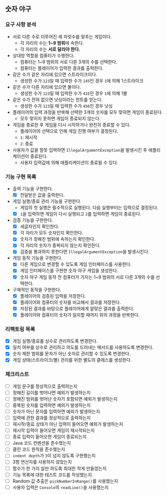 ## 숫자 야구

### 요구 사항 분석

- 서로 다른 수로 이루어진 세 자릿수를 맞추는 게임이다.
    - 각 자리의 수는 **1~9 범위**에 속한다.
    - 각 자리의 수는 **서로 달라야 한다.**
- 상대방 역할을 컴퓨터가 수행한다.
    - 컴퓨터는 1~9 범위의 서로 다른 3개의 수를 선택한다.
    - 컴퓨터는 플레이어가 입력한 결과를 출력한다.
- 같은 수가 같은 자리에 있으면 스트라이크이다.
    - 생성한 수가 `123`일 때 입력한 수가 `145`인 경우 `1`에 의해 1스트라이크
- 같은 수가 다른 자리에 있으면 볼이다.
    - 생성한 수가 `123`일 때 입력한 수가 `415`인 경우 `1`에 의해 1볼
- 같은 수가 전혀 없으면 낫싱이라는 힌트를 얻는다.
    - 생성한 수가 `123`일 때 입력한 수가 `456`인 경우 낫싱
- 플레이어의 입력 과정을 반복해 선택한 3개의 숫자를 모두 맞히면 게임이 종료된다.
    - 모두 맞히지 못하면 게임이 종료되지 않는다.
- 게임을 종료한 후 게임을 다시 시작하거나 완전히 종료할 수 있다.
    - 플레이어의 선택으로 인해 게임 진행 여부가 결정된다.
    - `1`: 재시작
    - `2`: 종료
- 사용자가 값을 잘못 입력하면 `IllegalArgumentException`을 발생시킨 후 애플리케이션이 종료된다.
    - 사용자 입력값에 의해 애플리케이션이 종료될 수 있다.

### 기능 구현 목록

- 출력 기능을 구현한다.
    - [x] 전달받은 값을 출력한다.
- 게임 실행/종료 관리 기능을 구현한다.
    - 게임의 첫 실행은 필수적으로 실행된다. 다음 실행부터는 입력으로 결정된다.
    - [x] `1`을 입력하면 게임이 다시 실행되고 `2`를 입력하면 게임이 종료된다.
- 검증 기능을 구현한다.
    - [x] 세글자인지 확인한다.
    - [x] 각 자리가 모두 숫자인지 확인한다.
    - [x] 숫자가 정해진 범위에 속하는지 확인한다.
    - [x] 각 자리의 숫자가 중복되지 않는지 확인한다.
    - [x] 검증을 통과하지 못한다면 `IllegalArgumentException`을 발생시킨다.
- 게임 동작 기능을 구현한다.
    - [x] 다른 게임으로 변경할 수 있도록 게임 인터페이스를 사용한다.
    - [x] 게임 인터페이스를 구현한 숫자 야구 게임을 생성한다.
    - [x] 숫자 야구 게임 동작 전 컴퓨터가 가지는 1~9 범위의 서로 다른 3개의 수를 선택한다.
- 구체적인 동작을 구현한다.
    - [x] 플레이어의 검증된 입력을 저장한다.
    - [x] 플레이어와 컴퓨터의 숫자를 비교해서 결과를 저장한다.
    - [x] 저장된 결과를 바탕으로 플레이어에게 알맞은 결과를 출력한다.
    - [x] 플레이어와 컴퓨터의 숫자가 일치할 때까지 위의 과정을 반복한다.

### 리팩토링 목록

- [x] 게임 실행/종료를 상수로 관리하도록 변경한다.
- [x] 일치 여부를 상수로 관리하고 의도를 드러내는 메서드를 사용하도록 변경한다.
- [x] 숫자 제한 범위를 문자가 아닌 숫자로 관리할 수 있도록 변경한다.
- [x] 게임 상태(스트라이크/볼) 관리를 위한 별도의 클래스를 생성한다.

### 체크리스트

- [ ] 게임 문구를 정상적으로 출력하는지
- [ ] 정해진 길이를 벗어나면 예외가 발생하는지
- [ ] 정해진 범위를 벗어난 숫자가 포함되면 예외가 발생하는지
- [ ] 중복된 숫자를 입력하면 예외가 발생하는지
- [ ] 숫자가 아닌 문자를 입력하면 예외가 발생하는지
- [ ] 입력에 관한 결과를 정상적으로 출력하는지
- [ ] 재시작/종료 상태가 아닌 입력이 들어오면 예외가 발생하는지
- [ ] 재시작 입력이 들어오면 게임이 재시작되는지
- [ ] 종료 입력이 들어오면 게임이 종료되는지
- [ ] Java 코드 컨벤션을 준수했는지
- [ ] 클린 코드 원칙을 준수했는지
- [ ] `indent depth`가 `3`이 넘지 않도록 구현했는지
- [ ] 3항 연산자를 사용하지 않았는지
- [ ] 함수가 한 가지 일만 하도록 최대한 작게 만들었는지
- [ ] 기능 목록에 대한 테스트 코드를 작성했는지
- [ ] Random 값 추출은 `pickNumberInRange()`를 사용했는지
- [ ] 사용자 입력은 `Console`의 `readLine()`을 사용했는지